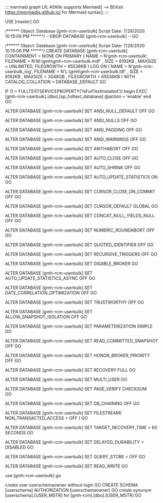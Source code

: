 ::: mermaid
 graph LR;
 A[Wiki supports Mermaid] --> B[Visit https://mermaidjs.github.io/ for Mermaid syntax];
:::



USE [master]
GO

/****** Object:  Database [gmh-rcm-userbulk]    Script Date: 7/29/2020 10:15:06 PM ******/
--DROP DATABASE [gmh-rcm-userbulk]
--GO

/****** Object:  Database [gmh-rcm-userbulk]    Script Date: 7/29/2020 10:15:06 PM ******/
CREATE DATABASE [gmh-rcm-userbulk]
 CONTAINMENT = NONE
 ON  PRIMARY 
( NAME = N'gmh-rcm-userbulk', FILENAME = N'M:\gmh\gmh-rcm-userbulk.mdf' , SIZE = 8192KB , MAXSIZE = UNLIMITED, FILEGROWTH = 65536KB )
 LOG ON 
( NAME = N'gmh-rcm-userbulk_log', FILENAME = N'L:\gmh\gmh-rcm-userbulk.ldf' , SIZE = 8192KB , MAXSIZE = 2048GB , FILEGROWTH = 65536KB )
 WITH CATALOG_COLLATION = DATABASE_DEFAULT
GO

IF (1 = FULLTEXTSERVICEPROPERTY('IsFullTextInstalled'))
begin
EXEC [gmh-rcm-userbulk].[dbo].[sp_fulltext_database] @action = 'enable'
end
GO

ALTER DATABASE [gmh-rcm-userbulk] SET ANSI_NULL_DEFAULT OFF 
GO

ALTER DATABASE [gmh-rcm-userbulk] SET ANSI_NULLS OFF 
GO

ALTER DATABASE [gmh-rcm-userbulk] SET ANSI_PADDING OFF 
GO

ALTER DATABASE [gmh-rcm-userbulk] SET ANSI_WARNINGS OFF 
GO

ALTER DATABASE [gmh-rcm-userbulk] SET ARITHABORT OFF 
GO

ALTER DATABASE [gmh-rcm-userbulk] SET AUTO_CLOSE OFF 
GO

ALTER DATABASE [gmh-rcm-userbulk] SET AUTO_SHRINK OFF 
GO

ALTER DATABASE [gmh-rcm-userbulk] SET AUTO_UPDATE_STATISTICS ON 
GO

ALTER DATABASE [gmh-rcm-userbulk] SET CURSOR_CLOSE_ON_COMMIT OFF 
GO

ALTER DATABASE [gmh-rcm-userbulk] SET CURSOR_DEFAULT  GLOBAL 
GO

ALTER DATABASE [gmh-rcm-userbulk] SET CONCAT_NULL_YIELDS_NULL OFF 
GO

ALTER DATABASE [gmh-rcm-userbulk] SET NUMERIC_ROUNDABORT OFF 
GO

ALTER DATABASE [gmh-rcm-userbulk] SET QUOTED_IDENTIFIER OFF 
GO

ALTER DATABASE [gmh-rcm-userbulk] SET RECURSIVE_TRIGGERS OFF 
GO

ALTER DATABASE [gmh-rcm-userbulk] SET  DISABLE_BROKER 
GO

ALTER DATABASE [gmh-rcm-userbulk] SET AUTO_UPDATE_STATISTICS_ASYNC OFF 
GO

ALTER DATABASE [gmh-rcm-userbulk] SET DATE_CORRELATION_OPTIMIZATION OFF 
GO

ALTER DATABASE [gmh-rcm-userbulk] SET TRUSTWORTHY OFF 
GO

ALTER DATABASE [gmh-rcm-userbulk] SET ALLOW_SNAPSHOT_ISOLATION OFF 
GO

ALTER DATABASE [gmh-rcm-userbulk] SET PARAMETERIZATION SIMPLE 
GO

ALTER DATABASE [gmh-rcm-userbulk] SET READ_COMMITTED_SNAPSHOT OFF 
GO

ALTER DATABASE [gmh-rcm-userbulk] SET HONOR_BROKER_PRIORITY OFF 
GO

ALTER DATABASE [gmh-rcm-userbulk] SET RECOVERY FULL 
GO

ALTER DATABASE [gmh-rcm-userbulk] SET  MULTI_USER 
GO

ALTER DATABASE [gmh-rcm-userbulk] SET PAGE_VERIFY CHECKSUM  
GO

ALTER DATABASE [gmh-rcm-userbulk] SET DB_CHAINING OFF 
GO

ALTER DATABASE [gmh-rcm-userbulk] SET FILESTREAM( NON_TRANSACTED_ACCESS = OFF ) 
GO

ALTER DATABASE [gmh-rcm-userbulk] SET TARGET_RECOVERY_TIME = 60 SECONDS 
GO

ALTER DATABASE [gmh-rcm-userbulk] SET DELAYED_DURABILITY = DISABLED 
GO

ALTER DATABASE [gmh-rcm-userbulk] SET QUERY_STORE = OFF
GO

ALTER DATABASE [gmh-rcm-userbulk] SET  READ_WRITE 
GO


use [gmh-rcm-userbulk]
go

create user userschemaowner without login
GO
CREATE SCHEMA [userschema] AUTHORIZATION [userschemaowner]
GO
create synonym [userschema].[USER_MSTR] for [gmh-rcm].[dbo].[USER_MSTR]
GO

